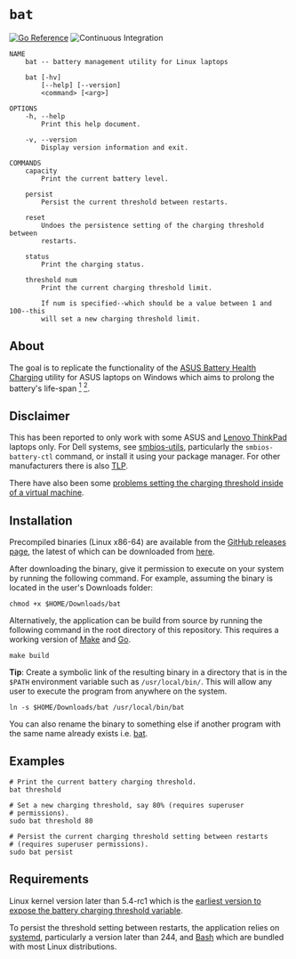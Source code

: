 # `bat`

[![Go Reference](https://pkg.go.dev/badge/tshaka.dev/x/bat.svg)](https://pkg.go.dev/tshaka.dev/x/bat)
![Continuous Integration](https://github.com/tshakalekholoane/bat/actions/workflows/ci.yaml/badge.svg)

```                                     bat(1)
NAME
    bat -- battery management utility for Linux laptops 

    bat [-hv]
        [--help] [--version]
        <command> [<arg>]

OPTIONS
    -h, --help      
        Print this help document.

    -v, --version
        Display version information and exit.

COMMANDS
    capacity
        Print the current battery level.

    persist   
        Persist the current threshold between restarts.

    reset    
        Undoes the persistence setting of the charging threshold between 
        restarts.

    status
        Print the charging status.

    threshold num
        Print the current charging threshold limit.

        If num is specified--which should be a value between 1 and 100--this
        will set a new charging threshold limit.
```

## About

The goal is to replicate the functionality of the [ASUS Battery Health Charging](https://www.asus.com/us/support/FAQ/1032726/) utility for ASUS laptops on Windows which aims to prolong the battery's life-span <a href="https://electrek.co/2017/09/01/tesla-battery-expert-recommends-daily-battery-pack-charging/"><sup>1</sup></a> <a href="https://batteryuniversity.com/learn/article/how_to_prolong_lithium_based_batteries"><sup>2</sup></a>.

## Disclaimer

This has been reported to only work with some ASUS and [Lenovo ThinkPad](https://github.com/tshakalekholoane/bat/discussions/23) laptops only. For Dell systems, see [smbios-utils](https://github.com/dell/libsmbios), particularly the `smbios-battery-ctl` command, or install it using your package manager. For other manufacturers there is also [TLP](https://linrunner.de/tlp/).

There have also been some [problems setting the charging threshold inside of a virtual machine](https://github.com/tshakalekholoane/bat/issues/3#issuecomment-858581495).

## Installation

Precompiled binaries (Linux x86-64) are available from the [GitHub releases page](https://github.com/tshakalekholoane/bat/releases), the latest of which can be downloaded from [here](https://github.com/tshakalekholoane/bat/releases/download/0.12/bat).

After downloading the binary, give it permission to execute on your system by running the following command. For example, assuming the binary is located in the user's Downloads folder:

```shell
chmod +x $HOME/Downloads/bat
```

Alternatively, the application can be build from source by running the following command in the root directory of this repository. This requires a working version of [Make](https://www.gnu.org/software/make/) and [Go](https://golang.org/).

```shell
make build
```

**Tip**: Create a symbolic link of the resulting binary in a directory that is in the `$PATH` environment variable such as `/usr/local/bin/`. This will allow any user to execute the program from anywhere on the system.

```shell
ln -s $HOME/Downloads/bat /usr/local/bin/bat
```

You can also rename the binary to something else if another program with the same name already exists i.e. [bat](https://github.com/sharkdp/bat).

## Examples

```shell
# Print the current battery charging threshold.
bat threshold

# Set a new charging threshold, say 80% (requires superuser 
# permissions).
sudo bat threshold 80

# Persist the current charging threshold setting between restarts 
# (requires superuser permissions).
sudo bat persist
```

## Requirements

Linux kernel version later than 5.4-rc1 which is the [earliest version to expose the battery charging threshold variable](https://github.com/torvalds/linux/commit/7973353e92ee1e7ca3b2eb361a4b7cb66c92abee).

To persist the threshold setting between restarts, the application relies on [systemd](https://systemd.io/), particularly a version later than 244, and [Bash](https://www.gnu.org/software/bash/) which are bundled with most Linux distributions. 
